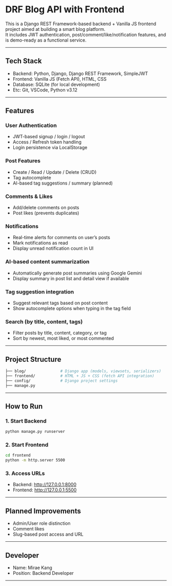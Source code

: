 
# DRF Blog API with Frontend

This is a Django REST Framework-based backend + Vanilla JS frontend project aimed at building a smart blog platform.  
It includes JWT authentication, post/comment/like/notification features, and is demo-ready as a functional service.

---

## Tech Stack

- Backend: Python, Django, Django REST Framework, SimpleJWT
- Frontend: Vanilla JS (Fetch API), HTML, CSS
- Database: SQLite (for local development)
- Etc: Git, VSCode, Python v3.12

---

## Features

### User Authentication
- JWT-based signup / login / logout
- Access / Refresh token handling
- Login persistence via LocalStorage

### Post Features
- Create / Read / Update / Delete (CRUD)
- Tag autocomplete
- AI-based tag suggestions / summary (planned)

### Comments & Likes
- Add/delete comments on posts
- Post likes (prevents duplicates)

### Notifications
- Real-time alerts for comments on user’s posts
- Mark notifications as read
- Display unread notification count in UI

### AI-based content summarization
- Automatically generate post summaries using Google Gemini
- Display summary in post list and detail view if available

### Tag suggestion integration
- Suggest relevant tags based on post content
- Show autocomplete options when typing in the tag field

### Search (by title, content, tags)
- Filter posts by title, content, category, or tag
- Sort by newest, most liked, or most commented

---

## Project Structure

```bash
├── blog/               # Django app (models, viewsets, serializers)
├── frontend/           # HTML + JS + CSS (fetch API integration)
├── config/             # Django project settings
├── manage.py
```

---

## How to Run

### 1. Start Backend
```bash
python manage.py runserver
```

### 2. Start Frontend
```bash
cd frontend
python -m http.server 5500
```

### 3. Access URLs
- Backend: http://127.0.0.1:8000
- Frontend: http://127.0.0.1:5500

---

## Planned Improvements

- Admin/User role distinction
- Comment likes
- Slug-based post access and URL

---

## Developer

- Name: Mirae Kang
- Position: Backend Developer

---
